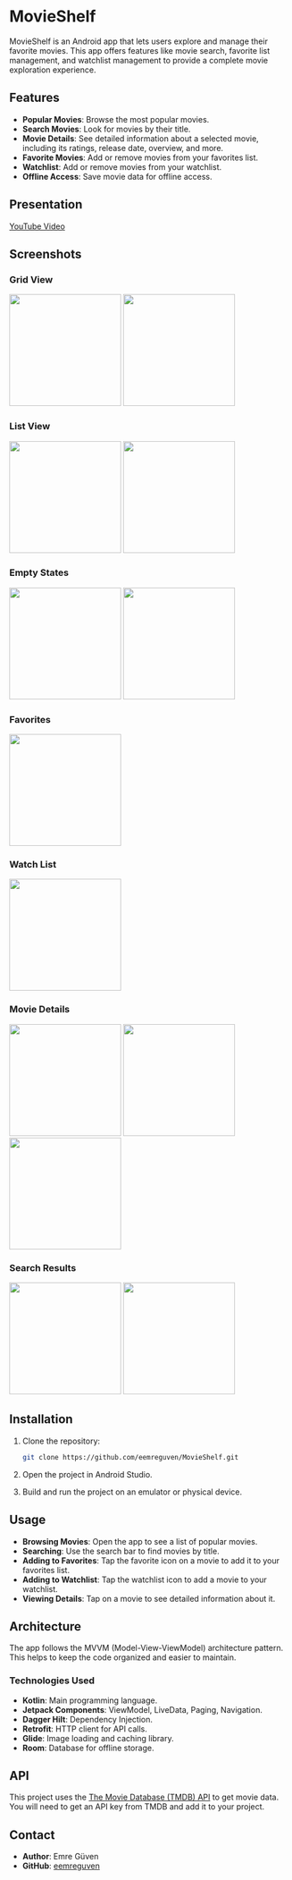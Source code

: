 
# MovieShelf

MovieShelf is an Android app that lets users explore and manage their favorite movies. This app offers features like movie search, favorite list management, and watchlist management to provide a complete movie exploration experience.

## Features

- **Popular Movies**: Browse the most popular movies.
- **Search Movies**: Look for movies by their title.
- **Movie Details**: See detailed information about a selected movie, including its ratings, release date, overview, and more.
- **Favorite Movies**: Add or remove movies from your favorites list.
- **Watchlist**: Add or remove movies from your watchlist.
- **Offline Access**: Save movie data for offline access.

## Presentation

[YouTube Video](https://youtu.be/cBgmoN0xtjA)

## Screenshots

### Grid View
<img src="screenshots/grid_view.jpg" width="200">
<img src="screenshots/grid_view_horizontal.jpg" width="200">

### List View
<img src="screenshots/list_view.jpg" width="200">
<img src="screenshots/list_view_horizontal.jpg" width="200">

### Empty States
<img src="screenshots/empty_favorites.jpg" width="200">
<img src="screenshots/empty_watch_list.jpg" width="200">

### Favorites
<img src="screenshots/favorites.jpg" width="200">

### Watch List
<img src="screenshots/watch_list.jpg" width="200">

### Movie Details
<img src="screenshots/details.jpg" width="200">
<img src="screenshots/details_youtube_videos.jpg" width="200">
<img src="screenshots/details_reviews.jpg" width="200">

### Search Results
<img src="screenshots/search_grid.jpg" width="200">
<img src="screenshots/search_list.jpg" width="200">

## Installation

1. Clone the repository:
    ```sh
    git clone https://github.com/eemreguven/MovieShelf.git
    ```

2. Open the project in Android Studio.

3. Build and run the project on an emulator or physical device.

## Usage

- **Browsing Movies**: Open the app to see a list of popular movies.
- **Searching**: Use the search bar to find movies by title.
- **Adding to Favorites**: Tap the favorite icon on a movie to add it to your favorites list.
- **Adding to Watchlist**: Tap the watchlist icon to add a movie to your watchlist.
- **Viewing Details**: Tap on a movie to see detailed information about it.

## Architecture

The app follows the MVVM (Model-View-ViewModel) architecture pattern. This helps to keep the code organized and easier to maintain.

### Technologies Used

- **Kotlin**: Main programming language.
- **Jetpack Components**: ViewModel, LiveData, Paging, Navigation.
- **Dagger Hilt**: Dependency Injection.
- **Retrofit**: HTTP client for API calls.
- **Glide**: Image loading and caching library.
- **Room**: Database for offline storage.

## API

This project uses the [The Movie Database (TMDB) API](https://www.themoviedb.org/documentation/api) to get movie data. You will need to get an API key from TMDB and add it to your project.

## Contact

- **Author**: Emre Güven
- **GitHub**: [eemreguven](https://github.com/eemreguven)
